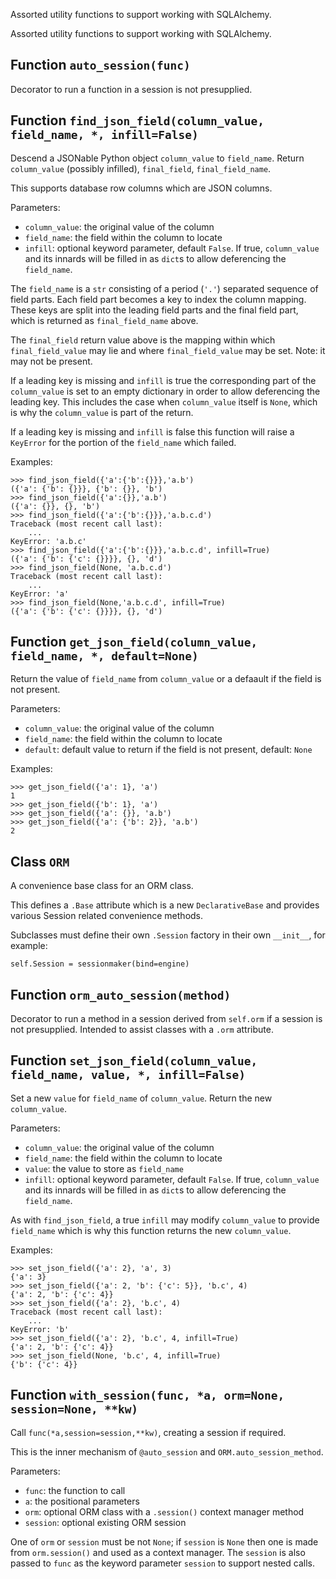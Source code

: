 Assorted utility functions to support working with SQLAlchemy.


Assorted utility functions to support working with SQLAlchemy.

## Function `auto_session(func)`

Decorator to run a function in a session is not presupplied.

## Function `find_json_field(column_value, field_name, *, infill=False)`

Descend a JSONable Python object `column_value`
to `field_name`.
Return `column_value` (possibly infilled), `final_field`, `final_field_name`.

This supports database row columns which are JSON columns.

Parameters:
* `column_value`: the original value of the column
* `field_name`: the field within the column to locate
* `infill`: optional keyword parameter, default `False`.
  If true,
  `column_value` and its innards will be filled in as `dict`s
  to allow deferencing the `field_name`.

The `field_name` is a `str`
consisting of a period (`'.'`) separated sequence of field parts.
Each field part becomes a key to index the column mapping.
These keys are split into the leading field parts
and the final field part,
which is returned as `final_field_name` above.

The `final_field` return value above
is the mapping within which `final_field_value` may lie
and where `final_field_value` may be set.
Note: it may not be present.

If a leading key is missing and `infill` is true
the corresponding part of the `column_value` is set to an empty dictionary
in order to allow deferencing the leading key.
This includes the case when `column_value` itself is `None`,
which is why the `column_value` is part of the return.

If a leading key is missing and `infill` is false
this function will raise a `KeyError`
for the portion of the `field_name` which failed.

Examples:

    >>> find_json_field({'a':{'b':{}}},'a.b')
    ({'a': {'b': {}}}, {'b': {}}, 'b')
    >>> find_json_field({'a':{}},'a.b')
    ({'a': {}}, {}, 'b')
    >>> find_json_field({'a':{'b':{}}},'a.b.c.d')
    Traceback (most recent call last):
        ...
    KeyError: 'a.b.c'
    >>> find_json_field({'a':{'b':{}}},'a.b.c.d', infill=True)
    ({'a': {'b': {'c': {}}}}, {}, 'd')
    >>> find_json_field(None, 'a.b.c.d')
    Traceback (most recent call last):
        ...
    KeyError: 'a'
    >>> find_json_field(None,'a.b.c.d', infill=True)
    ({'a': {'b': {'c': {}}}}, {}, 'd')

## Function `get_json_field(column_value, field_name, *, default=None)`

Return the value of `field_name` from `column_value`
or a defaault if the field is not present.

Parameters:
* `column_value`: the original value of the column
* `field_name`: the field within the column to locate
* `default`: default value to return if the field is not present,
  default: `None`

Examples:

    >>> get_json_field({'a': 1}, 'a')
    1
    >>> get_json_field({'b': 1}, 'a')
    >>> get_json_field({'a': {}}, 'a.b')
    >>> get_json_field({'a': {'b': 2}}, 'a.b')
    2

## Class `ORM`

A convenience base class for an ORM class.

This defines a `.Base` attribute which is a new `DeclarativeBase`
and provides various Session related convenience methods.

Subclasses must define their own `.Session` factory in
their own `__init__`, for example:

    self.Session = sessionmaker(bind=engine)

## Function `orm_auto_session(method)`

Decorator to run a method in a session derived from `self.orm`
if a session is not presupplied.
Intended to assist classes with a `.orm` attribute.

## Function `set_json_field(column_value, field_name, value, *, infill=False)`

Set a new `value` for `field_name` of `column_value`.
Return the new `column_value`.

Parameters:
* `column_value`: the original value of the column
* `field_name`: the field within the column to locate
* `value`: the value to store as `field_name`
* `infill`: optional keyword parameter, default `False`.
  If true,
  `column_value` and its innards will be filled in as `dict`s
  to allow deferencing the `field_name`.

As with `find_json_field`,
a true `infill` may modify `column_value` to provide `field_name`
which is why this function returns the new `column_value`.

Examples:

    >>> set_json_field({'a': 2}, 'a', 3)
    {'a': 3}
    >>> set_json_field({'a': 2, 'b': {'c': 5}}, 'b.c', 4)
    {'a': 2, 'b': {'c': 4}}
    >>> set_json_field({'a': 2}, 'b.c', 4)
    Traceback (most recent call last):
        ...
    KeyError: 'b'
    >>> set_json_field({'a': 2}, 'b.c', 4, infill=True)
    {'a': 2, 'b': {'c': 4}}
    >>> set_json_field(None, 'b.c', 4, infill=True)
    {'b': {'c': 4}}

## Function `with_session(func, *a, orm=None, session=None, **kw)`

Call `func(*a,session=session,**kw)`, creating a session if required.

This is the inner mechanism of `@auto_session` and
`ORM.auto_session_method`.

Parameters:
* `func`: the function to call
* `a`: the positional parameters
* `orm`: optional ORM class with a `.session()` context manager method
* `session`: optional existing ORM session

One of `orm` or `session` must be not `None`; if `session`
is `None` then one is made from `orm.session()` and used as
a context manager. The `session` is also passed to `func` as
the keyword parameter `session` to support nested calls.
